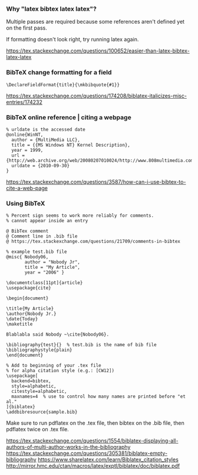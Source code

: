 ### Why "latex bibtex latex latex"?

Multiple passes are required because some references aren't defined yet on the first pass.

If formatting doesn't look right, try running latex again.

https://tex.stackexchange.com/questions/100652/easier-than-latex-bibtex-latex-latex


### BibTeX change formatting for a field

```
\DeclareFieldFormat{title}{\mkbibquote{#1}}
```

https://tex.stackexchange.com/questions/174208/biblatex-italicizes-misc-entries/174232


### BibTeX online reference | citing a webpage

```
% urldate is the accessed date
@online{WinNT,
  author = {MultiMedia LLC},
  title = {{MS Windows NT} Kernel Description},
  year = 1999,
  url = {http://web.archive.org/web/20080207010024/http://www.808multimedia.com/winnt/kernel.htm},
  urldate = {2010-09-30}
}
```

https://tex.stackexchange.com/questions/3587/how-can-i-use-bibtex-to-cite-a-web-page


### Using BibTeX

```
% Percent sign seems to work more reliably for comments.
% cannot appear inside an entry

@ BibTex comment
@ Comment line in .bib file
@ https://tex.stackexchange.com/questions/21709/comments-in-bibtex
```

```
% example test.bib file
@misc{ Nobody06,
       author = "Nobody Jr",
       title = "My Article",
       year = "2006" }
```

```
\documentclass[11pt]{article}
\usepackage{cite}

\begin{document}

\title{My Article}
\author{Nobody Jr.}
\date{Today}
\maketitle

Blablabla said Nobody ~\cite{Nobody06}.

\bibliography{test}{}  % test.bib is the name of bib file
\bibliographystyle{plain}
\end{document}
```

```
% Add to beginning of your .tex file
% for alpha citation style (e.g.: [CW12])
\usepackage[
  backend=bibtex,
  style=alphabetic,
  citestyle=alphabetic,
  maxnames=4  % use to control how many names are printed before "et al."
]{biblatex}
\addbibresource{sample.bib}
```

Make sure to run pdflatex on the .tex file, then bibtex on the .bib file, then pdflatex twice on .tex file.

https://tex.stackexchange.com/questions/1554/biblatex-displaying-all-authors-of-multi-author-works-in-the-bibliography
https://tex.stackexchange.com/questions/305381/biblatex-empty-bibliography
https://www.sharelatex.com/learn/Biblatex_citation_styles
http://mirror.hmc.edu/ctan/macros/latex/exptl/biblatex/doc/biblatex.pdf